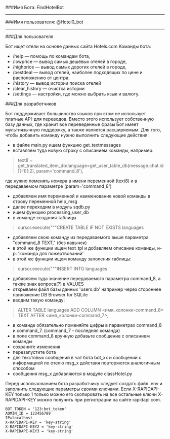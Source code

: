 ###Имя Бота: FindHotelBot
***
###Имя пользователя: @Hotel0_bot
***

###Для пользователя

Бот ищет отели на основе данных сайта Hotels.com
Команды бота:

- /help — помощь по командам бота,
- /lowprice — вывод самых дешёвых отелей в городе,
- /highprice — вывод самых дорогих отелей в городе,
- /bestdeal — вывод отелей, наиболее подходящих по цене и расположению от
центра.
- /history — вывод истории поиска отелей
- /clear_history — очистка истории
- /settings — настройки, где можно выбрать язык и валюту.

###Для разработчиков

Бот поддерживает большинство языков при этом не использует платные API-для переводов. 
Вместо этого использует собственную базу данных, где хранит все переведенные фразы
Бот имеет мультиязычную поддержку, а также является расширяемым. 
Для того, чтобы добавить команду нужно выполнить следующие действия:
- в файле main.py ищем функцию get_textmessages
- вставляем туда новую строку с описанием команды, например: 
>text8 = get_translated_item_db(language=get_user_table_db(message.chat.id)[-1][:2], param='command_8'), 
 
где нужно поменять номера в имени переменной (text8) и в передаваемом параметре (param='command_8')
- добавляем имя переменной и наименование новой команды в строку переменной help_msg
- далее переходим в модуль sqdb.py
- ищем функцию processing_user_db
- в команде создания таблицы 
>cursor.execute("""CREATE TABLE IF NOT EXISTS languages
- добавляем свою команду из передаваемого выше параметра "command_8 TEXT," (без кавычек)
- в этой же функции ищем text_tpl и добавляем описание команды, н-р: 'команда для пожертвований'
- в этой же функции ищем команду заполения таблицы: 
>cursor.execute("""INSERT INTO languages
- добавляем туда значение передаваемого параметра command_8, а также знак вопроса(?) в VALUES
- открываем файл базы данных 'users.db' например через стороннее приложение DB Browser for SQLite
- вводим такую команду: 
>ALTER TABLE languages ADD COLUMN <имя_колонки-command_8> TEXT AFTER <имя_колонки-command_7>;
- в команде обязательно поменяйте цифры в параметрах command_8 и command_7. (command_7 - последняя команда)
- в поле command_8 вручную добавьте сообщение с описанием команды
- сохраните изменения
- перезапустите бота
- для текстовых сообщений в чат бота bot_xx и сообщений с информацией по отелю msg_x действия повторяются аналогичным способом
- сообщения msg_x добавляются в модуле classHotel.py

Перед использованием бота разработчику следует создать файл .env и заполнить 
следующие параметры своими ключами. Если X-RAPIDAPI-KEY только 1 только можно его скопировать на все остальные ключи
X-RAPIDAPI-KEY можно получить при регистрации на сайте rapidapi.com.

    BOT_TOKEN = '123:bot_token'
    ADMIN_ID = 123456789
    IP=localhost
    X-RAPIDAPI-KEY = 'key-string'
    X-RAPIDAPI-KEY2 = 'key-string'
    X-RAPIDAPI-KEY3 = 'key-string'